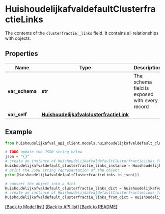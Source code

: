 # HuishoudelijkafvaldefaultClusterfractieLinks

The contents of the `clusterfractie._links` field. It contains all relationships with objects.

## Properties

Name | Type | Description | Notes
------------ | ------------- | ------------- | -------------
**var_schema** | **str** | The schema field is exposed with every record | [readonly] 
**var_self** | [**HuishoudelijkafvalclusterfractieLink**](HuishoudelijkafvalclusterfractieLink.md) |  | 

## Example

```python
from huishoudelijkafval_api_client.models.huishoudelijkafvaldefault_clusterfractie_links import HuishoudelijkafvaldefaultClusterfractieLinks

# TODO update the JSON string below
json = "{}"
# create an instance of HuishoudelijkafvaldefaultClusterfractieLinks from a JSON string
huishoudelijkafvaldefault_clusterfractie_links_instance = HuishoudelijkafvaldefaultClusterfractieLinks.from_json(json)
# print the JSON string representation of the object
print(HuishoudelijkafvaldefaultClusterfractieLinks.to_json())

# convert the object into a dict
huishoudelijkafvaldefault_clusterfractie_links_dict = huishoudelijkafvaldefault_clusterfractie_links_instance.to_dict()
# create an instance of HuishoudelijkafvaldefaultClusterfractieLinks from a dict
huishoudelijkafvaldefault_clusterfractie_links_from_dict = HuishoudelijkafvaldefaultClusterfractieLinks.from_dict(huishoudelijkafvaldefault_clusterfractie_links_dict)
```
[[Back to Model list]](../README.md#documentation-for-models) [[Back to API list]](../README.md#documentation-for-api-endpoints) [[Back to README]](../README.md)


